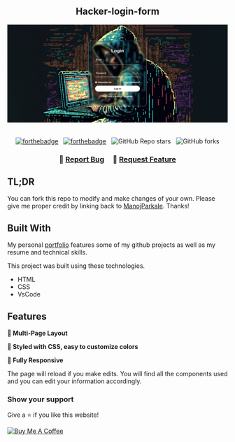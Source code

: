 <h2 align="center">
Hacker-login-form <br/>
</h2>
<div align="center">
  <img alt="Demo" src="./hacker.png" />
</div>

<br/>

<center>

[![forthebadge](https://forthebadge.com/images/badges/made-with-html.svg)](https://forthebadge.com) &nbsp;
[![forthebadge](https://forthebadge.com/images/badges/made-with-css.svg)](https://forthebadge.com) &nbsp;
![GitHub Repo stars](https://img.shields.io/github/stars/ManojParkale/Hacker-login-form?color=red&logo=github&style=for-the-badge) &nbsp;
![GitHub forks](https://img.shields.io/github/forks/ManojParkale/Hacker-login-form?color=red&logo=github&style=for-the-badge)

</center>

<h3 align="center">
    🔹
    <a href="https://github.com/ManojParkale/Hacker-login-form/issues">Report Bug</a> &nbsp; &nbsp;
    🔹
    <a href="https://github.com/ManojParkale/Hacker-login-form/issues">Request Feature</a>
</h3>

## TL;DR

You can fork this repo to modify and make changes of your own. Please give me proper credit by linking back to [ManojParkale](https://github.com/ManojParkale/Hacker-login-form). Thanks!

## Built With

My personal <a href="https://www.manoj-parkale.vercel.app">portfolio</a> features some of my github projects as well as my resume and technical skills.<br/>

This project was built using these technologies.

- HTML
- CSS
- VsCode

## Features

**📖 Multi-Page Layout**

**🎨 Styled with CSS, easy to customize colors**

**📱 Fully Responsive**

The page will reload if you make edits.
You will find all the components used and you can edit your information accordingly.

### Show your support

Give a ⭐ if you like this website!

<a href="https://www.buymeacoffee.com/ManojParkale" target="_blank"><img src="https://cdn.buymeacoffee.com/buttons/v2/default-violet.png" alt="Buy Me A Coffee" height= "60px" width= "217px" ></a>
